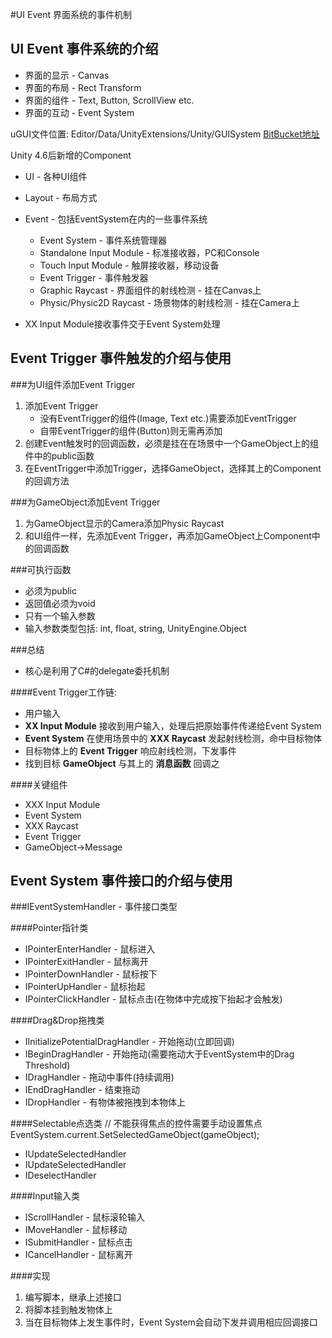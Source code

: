 #UI Event 界面系统的事件机制


UI Event 事件系统的介绍
---
* 界面的显示 - Canvas
* 界面的布局 - Rect Transform
* 界面的组件 - Text, Button, ScrollView etc.
* 界面的互动 - Event System

uGUI文件位置: Editor/Data/UnityExtensions/Unity/GUISystem
[BitBucket地址](https://bitbucket.org/Unity-Technologies/ui)

Unity 4.6后新增的Component
* UI - 各种UI组件
* Layout - 布局方式
* Event - 包括EventSystem在内的一些事件系统
    * Event System - 事件系统管理器
    * Standalone Input Module - 标准接收器，PC和Console
    * Touch Input Module - 触屏接收器，移动设备
    * Event Trigger - 事件触发器
    * Graphic Raycast - 界面组件的射线检测 - 挂在Canvas上
    * Physic/Physic2D Raycast - 场景物体的射线检测 - 挂在Camera上

* XX Input Module接收事件交于Event System处理


Event Trigger 事件触发的介绍与使用
---
###为UI组件添加Event Trigger
1. 添加Event Trigger
    * 没有EventTrigger的组件(Image, Text etc.)需要添加EventTrigger
    * 自带EventTrigger的组件(Button)则无需再添加
2. 创建Event触发时的回调函数，必须是挂在在场景中一个GameObject上的组件中的public函数
3. 在EventTrigger中添加Trigger，选择GameObject，选择其上的Component的回调方法

###为GameObject添加Event Trigger
1. 为GameObject显示的Camera添加Physic Raycast
2. 和UI组件一样，先添加Event Trigger，再添加GameObject上Component中的回调函数

###可执行函数
* 必须为public
* 返回值必须为void
* 只有一个输入参数
* 输入参数类型包括: int, float, string, UnityEngine.Object

###总结
* 核心是利用了C#的delegate委托机制

####Event Trigger工作链:
* 用户输入
* **XX Input Module** 接收到用户输入，处理后把原始事件传递给Event System
* **Event System** 在使用场景中的 **XXX Raycast** 发起射线检测，命中目标物体
* 目标物体上的 **Event Trigger** 响应射线检测，下发事件
* 找到目标 **GameObject** 与其上的 **消息函数** 回调之

####关键组件
* XXX Input Module
* Event System
* XXX Raycast
* Event Trigger
* GameObject->Message


Event System 事件接口的介绍与使用
---

###IEventSystemHandler - 事件接口类型

####Pointer指针类
* IPointerEnterHandler - 鼠标进入
* IPointerExitHandler - 鼠标离开
* IPointerDownHandler - 鼠标按下
* IPointerUpHandler - 鼠标抬起
* IPointerClickHandler - 鼠标点击(在物体中完成按下抬起才会触发)

####Drag&Drop拖拽类
* IInitializePotentialDragHandler - 开始拖动(立即回调)
* IBeginDragHandler - 开始拖动(需要拖动大于EventSystem中的Drag Threshold)
* IDragHandler - 拖动中事件(持续调用)
* IEndDragHandler - 结束拖动
* IDropHandler - 有物体被拖拽到本物体上

####Selectable点选类
    // 不能获得焦点的控件需要手动设置焦点
    EventSystem.current.SetSelectedGameObject(gameObject);
* IUpdateSelectedHandler
* IUpdateSelectedHandler
* IDeselectHandler

####Input输入类
* IScrollHandler - 鼠标滚轮输入
* IMoveHandler - 鼠标移动
* ISubmitHandler - 鼠标点击
* ICancelHandler - 鼠标离开

####实现
1. 编写脚本，继承上述接口
2. 将脚本挂到触发物体上
3. 当在目标物体上发生事件时，Event System会自动下发并调用相应回调接口
